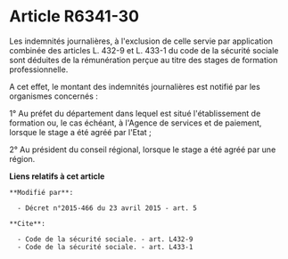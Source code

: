 # Article R6341-30

Les indemnités journalières, à l'exclusion de celle servie par application combinée des articles L. 432-9 et L. 433-1 du code
de la sécurité sociale sont déduites de la rémunération perçue au titre des stages de formation professionnelle. 

A cet effet, le montant des indemnités journalières est notifié par les organismes concernés : 

1° Au préfet du département dans lequel est situé l'établissement de formation ou, le cas échéant, à l'Agence de services et
de paiement, lorsque le stage a été agréé par l'Etat ; 

2° Au président du conseil régional, lorsque le stage a été agréé par une région.

**Liens relatifs à cet article**

	**Modifié par**:

	  - Décret n°2015-466 du 23 avril 2015 - art. 5

	**Cite**:

	  - Code de la sécurité sociale. - art. L432-9
	  - Code de la sécurité sociale. - art. L433-1

